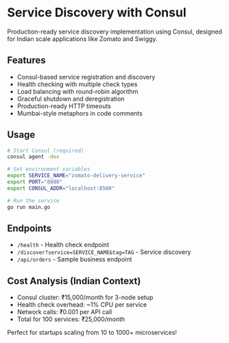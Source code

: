 # Service Discovery with Consul

Production-ready service discovery implementation using Consul, designed for Indian scale applications like Zomato and Swiggy.

## Features

- Consul-based service registration and discovery
- Health checking with multiple check types
- Load balancing with round-robin algorithm
- Graceful shutdown and deregistration
- Production-ready HTTP timeouts
- Mumbai-style metaphors in code comments

## Usage

```bash
# Start Consul (required)
consul agent -dev

# Set environment variables
export SERVICE_NAME="zomato-delivery-service"
export PORT="8080"
export CONSUL_ADDR="localhost:8500"

# Run the service
go run main.go
```

## Endpoints

- `/health` - Health check endpoint
- `/discover?service=SERVICE_NAME&tag=TAG` - Service discovery
- `/api/orders` - Sample business endpoint

## Cost Analysis (Indian Context)

- Consul cluster: ₹15,000/month for 3-node setup
- Health check overhead: ~1% CPU per service
- Network calls: ₹0.001 per API call
- Total for 100 services: ₹25,000/month

Perfect for startups scaling from 10 to 1000+ microservices!